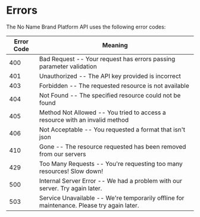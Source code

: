 # Errors

The No Name Brand Platform API uses the following error codes:

Error Code | Meaning
---------- | -------
400 | Bad Request -- Your request has errors passing parameter validation
401 | Unauthorized -- The API key provided is incorrect
403 | Forbidden -- The requested resource is not available
404 | Not Found -- The specified resource could not be found
405 | Method Not Allowed -- You tried to access a resource with an invalid method
406 | Not Acceptable -- You requested a format that isn't json
410 | Gone -- The resource requested has been removed from our servers
429 | Too Many Requests -- You're requesting too many resources! Slow down!
500 | Internal Server Error -- We had a problem with our server. Try again later.
503 | Service Unavailable -- We're temporarily offline for maintenance. Please try again later.
